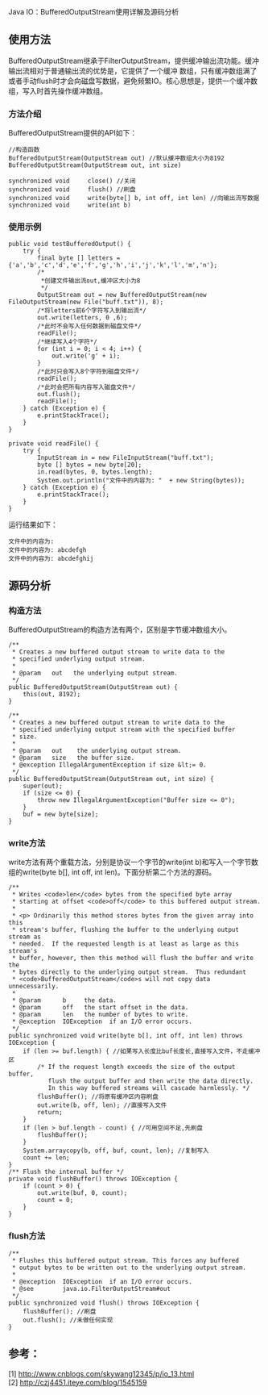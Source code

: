 Java IO：BufferedOutputStream使用详解及源码分析

##  使用方法

BufferedOutputStream继承于FilterOutputStream，提供缓冲输出流功能。缓冲输出流相对于普通输出流的优势是，它提供了一个缓冲
数组，只有缓冲数组满了或者手动flush时才会向磁盘写数据，避免频繁IO。核心思想是，提供一个缓冲数组，写入时首先操作缓冲数组。

###  方法介绍

BufferedOutputStream提供的API如下：

    
    
    //构造函数
    BufferedOutputStream(OutputStream out) //默认缓冲数组大小为8192
    BufferedOutputStream(OutputStream out, int size)
    
    synchronized void     close() //关闭
    synchronized void     flush() //刷盘
    synchronized void     write(byte[] b, int off, int len) //向输出流写数据
    synchronized void     write(int b)

###  使用示例

    
    
    public void testBufferedOutput() {
        try {
            final byte [] letters = {'a','b','c','d','e','f','g','h','i','j','k','l','m','n'};
            /*
             *创建文件输出流out,缓冲区大小为8
             */
            OutputStream out = new BufferedOutputStream(new FileOutputStream(new File("buff.txt")), 8);
            /*将letters前6个字符写入到输出流*/
            out.write(letters, 0 ,6);
            /*此时不会写入任何数据到磁盘文件*/
            readFile();
            /*继续写入4个字符*/
            for (int i = 0; i < 4; i++) {
                out.write('g' + i);
            }
            /*此时只会写入8个字符到磁盘文件*/
            readFile();
            /*此时会把所有内容写入磁盘文件*/
            out.flush();
            readFile();
        } catch (Exception e) {
            e.printStackTrace();
        }
    }
    
    private void readFile() {
        try {
            InputStream in = new FileInputStream("buff.txt");
            byte [] bytes = new byte[20];
            in.read(bytes, 0, bytes.length);
            System.out.println("文件中的内容为: "  + new String(bytes));
        } catch (Exception e) {
            e.printStackTrace();
        }
    }

运行结果如下：

    
    
    文件中的内容为:
    文件中的内容为: abcdefgh
    文件中的内容为: abcdefghij

##  源码分析

###  构造方法

BufferedOutputStream的构造方法有两个，区别是字节缓冲数组大小。

    
    
    /**
     * Creates a new buffered output stream to write data to the
     * specified underlying output stream.
     *
     * @param   out   the underlying output stream.
     */
    public BufferedOutputStream(OutputStream out) {
        this(out, 8192);
    }
    
    /**
     * Creates a new buffered output stream to write data to the
     * specified underlying output stream with the specified buffer
     * size.
     *
     * @param   out    the underlying output stream.
     * @param   size   the buffer size.
     * @exception IllegalArgumentException if size &lt;= 0.
     */
    public BufferedOutputStream(OutputStream out, int size) {
        super(out);
        if (size <= 0) {
            throw new IllegalArgumentException("Buffer size <= 0");
        }
        buf = new byte[size];
    }

###  write方法

write方法有两个重载方法，分别是协议一个字节的write(int b)和写入一个字节数组的write(byte b[], int off, int
len)。下面分析第二个方法的源码。

    
    
    /**
     * Writes <code>len</code> bytes from the specified byte array
     * starting at offset <code>off</code> to this buffered output stream.
     *
     * <p> Ordinarily this method stores bytes from the given array into this
     * stream's buffer, flushing the buffer to the underlying output stream as
     * needed.  If the requested length is at least as large as this stream's
     * buffer, however, then this method will flush the buffer and write the
     * bytes directly to the underlying output stream.  Thus redundant
     * <code>BufferedOutputStream</code>s will not copy data unnecessarily.
     *
     * @param      b     the data.
     * @param      off   the start offset in the data.
     * @param      len   the number of bytes to write.
     * @exception  IOException  if an I/O error occurs.
     */
    public synchronized void write(byte b[], int off, int len) throws IOException {
        if (len >= buf.length) { //如果写入长度比buf长度长,直接写入文件，不走缓冲区
            /* If the request length exceeds the size of the output buffer,
               flush the output buffer and then write the data directly.
               In this way buffered streams will cascade harmlessly. */
            flushBuffer(); //将原有缓冲区内容刷盘
            out.write(b, off, len); //直接写入文件
            return;
        }
        if (len > buf.length - count) { //可用空间不足,先刷盘
            flushBuffer();
        }
        System.arraycopy(b, off, buf, count, len); //复制写入
        count += len;
    }
    /** Flush the internal buffer */
    private void flushBuffer() throws IOException {
        if (count > 0) {
            out.write(buf, 0, count);
            count = 0;
        }
    }

###  flush方法

    
    
    /**
     * Flushes this buffered output stream. This forces any buffered
     * output bytes to be written out to the underlying output stream.
     *
     * @exception  IOException  if an I/O error occurs.
     * @see        java.io.FilterOutputStream#out
     */
    public synchronized void flush() throws IOException {
        flushBuffer(); //刷盘
        out.flush(); //未做任何实现
    }

##  参考：

[1] [ http://www.cnblogs.com/skywang12345/p/io_13.html
](http://www.cnblogs.com/skywang12345/p/io_13.html)  
[2] [ http://czj4451.iteye.com/blog/1545159
](http://czj4451.iteye.com/blog/1545159)

